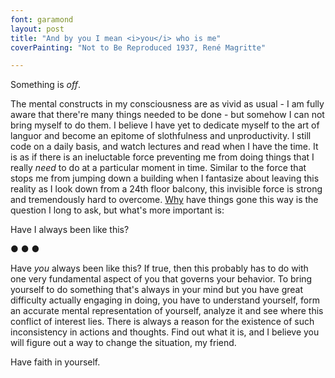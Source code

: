 ```yaml
---
font: garamond
layout: post
title: "And by you I mean <i>you</i> who is me"
coverPainting: "Not to Be Reproduced 1937, René Magritte"

---
```

Something is <i>off</i>.

The mental constructs in my consciousness are as vivid as usual - I am fully aware that there're many things needed to be done - but somehow I can not bring myself to do them. I believe I have yet to dedicate myself to the art of languor and become an epitome of slothfulness and unproductivity. I still code on a daily basis, and watch lectures and read when I have the time. It is as if there is an ineluctable force preventing me from doing things that I really <i>need</i> to do at a particular moment in time. Similar to the force that stops me from jumping down a building when I fantasize about leaving this reality as I look down from a 24th floor balcony, this invisible force is strong and tremendously hard to overcome. <a href="http://www.youtube.com/watch?v=W5ffHd7O3yQ">Why</a> have things gone this way is the question I long to ask, but what's more important is:

Have I always been like this?

<p class="text-center"> ● ● ● </p>
Have <i>you</i> always been like this? If true, then this probably has to do with one very fundamental aspect of you that governs your behavior. To bring yourself to do something that's always in your mind but you have great difficulty actually engaging in doing, you have to understand yourself, form an accurate mental representation of yourself, analyze it and see where this conflict of interest lies. There is always a reason for the existence of such inconsistency in actions and thoughts. Find out what it is, and I believe you will figure out a way to change the situation, my friend.

Have faith in yourself.

